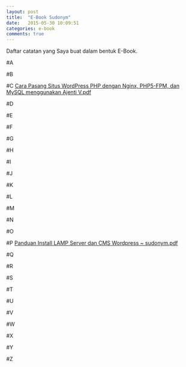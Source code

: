 ```yaml
---
layout: post
title:  "E-Book Sudonym"
date:   2015-05-30 10:09:51
categories: e-book
comments: true
---
```

Daftar catatan yang Saya buat dalam bentuk E-Book.

#A
	

#B
	

#C
	[Cara Pasang Situs WordPress PHP dengan Nginx, PHP5-FPM, dan MySQL menggunakan Ajenti V.pdf](https://copy.com/KRycySK3uaoYvHjU)

#D
	

#E
	

#F
	

#G
	

#H
	

#I
	

#J
	

#K
	

#L
	

#M
	

#N
	

#O
	

#P
	[Panduan Install LAMP Server dan CMS Wordpress ~ sudonym.pdf](https://copy.com/PZhUcQZPvyWDCGaE)

#Q
	

#R
	

#S
	

#T
	

#U
	

#V
	

#W
	

#X
	

#Y
	

#Z
	